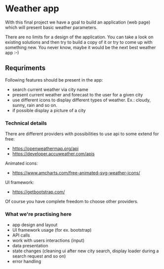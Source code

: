 # Weather app

With this final project we have a goal to build an application (web page) which will present basic weather parameters.

There are no limits for a design of the application. You can take a look on existing solutions and then try to build a copy of it or try to come up with something new. You never know, maybe it would be the next best weather app :-)

## Requriments
Following features should be present in the app:
- search current weather via city name
- present current weather and forecast to the user for a given city
- use different icons to display different types of weather. Ex.: cloudy, sunny, rain and so on.
- if possible display a picture of a city

### Technical details
There are different providers with possibilities to use api to some extend for free:
- https://openweathermap.org/api
- https://developer.accuweather.com/apis

Animated icons:
- https://www.amcharts.com/free-animated-svg-weather-icons/

UI framework:
- https://getbootstrap.com/

Of course you have complete freedom to choose other providers.

### What we're practising here
- app design and layout
- UI framework usage (for ex. bootstrap)
- API calls
- work with users interactions (input)
- data presentation
- state changes (cleaning ui after new city search, display loader during a search request and so on)
- error handling